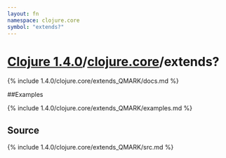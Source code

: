 ```yaml
---
layout: fn
namespace: clojure.core
symbol: "extends?"
---
```


# [Clojure 1.4.0](../../)/[clojure.core](../)/extends?

{% include 1.4.0/clojure.core/extends_QMARK/docs.md %}

##Examples

{% include 1.4.0/clojure.core/extends_QMARK/examples.md %}
## Source
{% include 1.4.0/clojure.core/extends_QMARK/src.md %}

